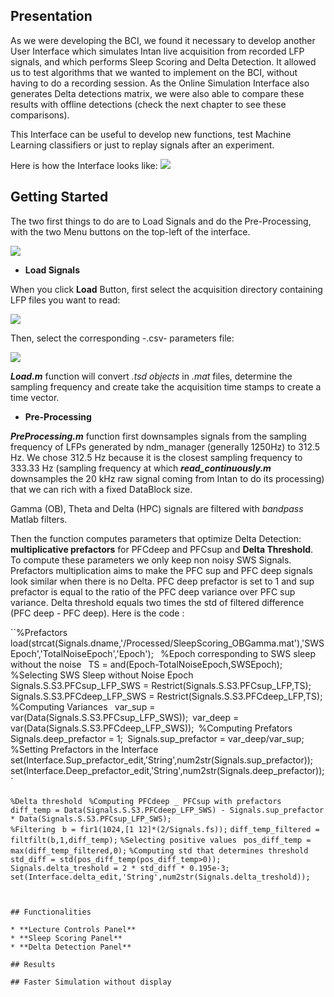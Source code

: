 ## Presentation

As we were developing the BCI, we found it necessary to develop another User Interface which simulates Intan live acquisition from recorded LFP signals, and which performs Sleep Scoring and Delta Detection. It allowed us to test algorithms that we wanted to implement on the BCI, without having to do a recording session. As the Online Simulation Interface also generates Delta detections matrix, we were also able to compare these results with offline detections (check the next chapter to see these comparisons).

This Interface can be useful to develop new functions, test Machine Learning classifiers or just to replay signals after an experiment.

Here is how the Interface looks like:
![](https://user-images.githubusercontent.com/41677251/43520501-5d61e746-9593-11e8-97c0-b8249fc95ddf.png)

## Getting Started 

The two first things to do are to Load Signals and do the Pre-Processing, with the two Menu buttons on the top-left of the interface.

![](https://user-images.githubusercontent.com/41677251/43575823-138d32be-9648-11e8-85d9-c199b531ef01.png)

* **Load Signals**

When you click **Load** Button, first select the acquisition directory containing LFP files you want to read:

![](https://user-images.githubusercontent.com/41677251/43585162-ae632b7e-9664-11e8-8442-23430e984fb2.png)

Then, select the corresponding -.csv- parameters file:

![](https://user-images.githubusercontent.com/41677251/43585227-e5b7fb54-9664-11e8-92e2-3ee5befecd7a.png)

**_Load.m_** function will convert _.tsd objects_ in _.mat_ files, determine the sampling frequency and create take the acquisition time stamps to create a time vector.

* **Pre-Processing**

**_PreProcessing.m_** function first downsamples signals from the sampling frequency of LFPs generated by ndm_manager (generally 1250Hz) to 312.5 Hz. We chose 312.5 Hz because it is the closest sampling frequency to 333.33 Hz (sampling frequency at which **_read_continuously.m_** downsamples the 20 kHz raw signal coming from Intan to do its processing) that we can rich with a fixed DataBlock size.

Gamma (OB), Theta and Delta (HPC) signals are filtered with _bandpass_ Matlab filters. 

Then the function computes parameters that optimize Delta Detection: **multiplicative prefactors** for PFCdeep and PFCsup and **Delta Threshold**. To compute these parameters we only keep non noisy SWS Signals. Prefactors multiplication aims to make the PFC sup and PFC deep signals look similar when there is no Delta. PFC deep prefactor is set to 1 and sup prefactor is equal to the ratio of the PFC deep variance over PFC sup variance. Delta threshold equals two times the std of filtered difference (PFC deep - PFC deep). Here is the code :

``%Prefactors `
`load(strcat(Signals.dname,'/Processed/SleepScoring_OBGamma.mat'),'SWSEpoch','TotalNoiseEpoch','Epoch');       `
`%Epoch corresponding to SWS sleep without the noise `
`TS = and(Epoch-TotalNoiseEpoch,SWSEpoch);`
`%Selecting SWS Sleep without Noise Epoch `
`Signals.S.S3.PFCsup_LFP_SWS = Restrict(Signals.S.S3.PFCsup_LFP,TS);`
`Signals.S.S3.PFCdeep_LFP_SWS = Restrict(Signals.S.S3.PFCdeep_LFP,TS);`
`%Computing Variances `
`var_sup = var(Data(Signals.S.S3.PFCsup_LFP_SWS));`
`var_deep = var(Data(Signals.S.S3.PFCdeep_LFP_SWS));`
`%Computing Prefators `
`Signals.deep_prefactor = 1;`
`Signals.sup_prefactor = var_deep/var_sup;`
`%Setting Prefactors in the Interface `
`set(Interface.Sup_prefactor_edit,'String',num2str(Signals.sup_prefactor));`
`set(Interface.Deep_prefactor_edit,'String',num2str(Signals.deep_prefactor));`

`%Delta threshold `
`%Computing PFCdeep _ PFCsup with prefactors `
`diff_temp = Data(Signals.S.S3.PFCdeep_LFP_SWS) - Signals.sup_prefactor * Data(Signals.S.S3.PFCsup_LFP_SWS);                                 `
`%Filtering `
`b = fir1(1024,[1 12]*(2/Signals.fs));`
`diff_temp_filtered = filtfilt(b,1,diff_temp);`
`%Selecting positive values `
`pos_diff_temp = max(diff_temp_filtered,0);`
`%Computing std that determines threshold`
`std_diff = std(pos_diff_temp(pos_diff_temp>0));                            `
`Signals.delta_treshold = 2 * std_diff * 0.195e-3;`
`set(Interface.delta_edit,'String',num2str(Signals.delta_treshold));`
```


## Functionalities

* **Lecture Controls Panel** 
* **Sleep Scoring Panel**
* **Delta Detection Panel**

## Results

## Faster Simulation without display   